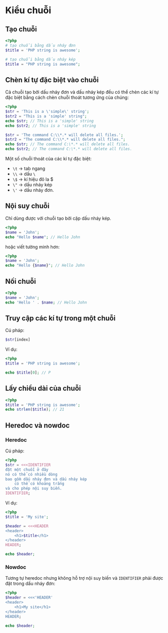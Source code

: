 # Kiểu chuỗi

## Tạo chuỗi

```php
<?php
# tạo chuỗi bằng dấu nháy đơn
$title = 'PHP string is awesome';

# tạo chuỗi bằng dấu nháy kép
$title = "PHP string is awesome";
```

## Chèn kí tự đặc biệt vào chuỗi

Cả chuỗi tạo bởi dấu nháy đơn và dấu nháy kép đều có thể chèn các kí tự đặc biệt bằng cách chèn chuỗi thoát tương ứng của chúng:

```php
<?php
$str = 'This is a \'simple\' string';
$str2 = "This is a 'simple' string";
echo $str; // This is a 'simple' string
echo $str2; // This is a 'simple' string

$str = 'The command C:\\*.* will delete all files.';
$str2 = "The command C:\\*.* will delete all files.";
echo $str; // The command C:\*.* will delete all files.
echo $str2; // The command C:\*.* will delete all files.
```

Một số chuỗi thoát của các kí tự đặc biệt:

- `\t` -> tab ngang
- `\\` -> dấu `\`
- `\$` -> kí hiệu đô la $
- `\"` -> dấu nháy kép
- `\'` -> dấu nháy đơn.

## Nội suy chuỗi

Chỉ dùng được với chuỗi tạo bởi cặp dấu nháy kép.

```php
<?php
$name = 'John';
echo "Hello $name"; // Hello John
```

hoặc viết tường minh hơn:

```php
<?php
$name = 'John';
echo "Hello {$name}"; // Hello John
```

## Nối chuỗi

```php
<?php
$name = 'John';
echo 'Hello ' . $name; // Hello John
```

## Truy cập các kí tự trong một chuỗi

Cú pháp:

```php
$str[index]
```

Ví dụ:

```php
<?php
$title = 'PHP string is awesome';

echo $title[0]; // P
```

## Lấy chiều dài của chuỗi

```php
<?php
$title = 'PHP string is awesome';
echo strlen($title); // 21
```

## Heredoc và nowdoc

### Heredoc

Cú pháp:

```php
<?php
$str = <<<IDENTIFIER
đặt một chuỗi ở đây
nó có thể có nhiều dòng
bao gồm dấu nháy đơn và dấu nháy kép
    có thể có khoảng trắng
và cho phép nội suy biến.
IDENTIFIER;
```

Ví dụ:

```php
<?php
$title = 'My site';

$header = <<<HEADER
<header>
    <h1>$title</h1>
</header>
HEADER;

echo $header;
```

### Nowdoc

Tương tự heredoc nhưng không hỗ trợ nội suy biến và `IDENTIFIER` phải được đặt trong dấu nháy đơn:

```php
<?php
$header = <<<'HEADER'
<header>
    <h1>My site</h1>
</header>
HEADER;

echo $header;
```
